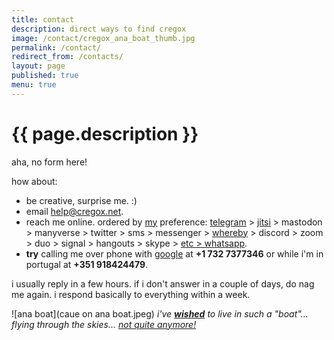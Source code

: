 ```yaml
---
title: contact
description: direct ways to find cregox
image: /contact/cregox_ana_boat_thumb.jpg
permalink: /contact/
redirect_from: /contacts/
layout: page
published: true
menu: true
---
```


# {{ page.description }}

aha, no form here!

how about:

- be creative, surprise me. :)
- email [help@cregox.net](mailto:help@cregox.net).
- reach me online. ordered by [my](/who) preference: [telegram](//t.me/cregox) > [jitsi](//jit.si/cregox) > mastodon > manyverse > twitter > sms > messenger > [whereby](//whereby.com/cregox) > discord > zoom > duo > signal > hangouts > skype > [etc > whatsapp](/zap).
- **try** calling me over phone with [google](//en.wikipedia.org/wiki/GrandCentral) at **+1 732 7377346** or while i'm in portugal at **+351 918424479**.

i usually reply in a few hours. if i don't answer in a couple of days, do nag me again. i respond basically to everything within a week.

![ana boat](caue on ana boat.jpeg)
*i've [**wished**](/2019) to live in such a "boat"... flying through the skies... [not quite anymore!](/tamera)*
